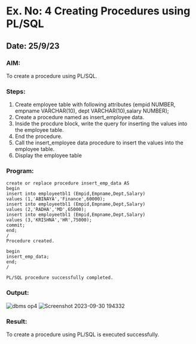 # Ex. No: 4 Creating Procedures using PL/SQL
## Date: 25/9/23
### AIM:
To create a procedure using PL/SQL.

### Steps:
1. Create employee table with following attributes (empid NUMBER, empname VARCHAR(10), dept VARCHAR(10),salary NUMBER);
2. Create a procedure named as insert_employee data.
3. Inside the procdure block, write the query for inserting the values into the employee table.
4. End the procedure.
5. Call the insert_employee data procedure to insert the values into the employee table.
6. Display the employee table

### Program:
```
create or replace procedure insert_emp_data AS
begin
insert into employeetbl1 (Empid,Empname,Dept,Salary)
values (1,'ABINAYA','Finance',60000);
insert into employeetbl1 (Empid,Empname,Dept,Salary)
values (2,'RADHA','MD',65000);
insert into employeetbl1 (Empid,Empname,Dept,Salary)
values (3,'KRISHNA','HR',75000);
commit;
end;
/
Procedure created.

begin
insert_emp_data;
end;
/

PL/SQL procedure successfully completed.
```
### Output:
![dbms op4](https://github.com/abinayasangeetha/Ex-No-4-Creating-Procedures-using-PL-SQL/assets/119393675/5d85fefa-22aa-4026-bcda-ae76ddf223c4)
![Screenshot 2023-09-30 194332](https://github.com/abinayasangeetha/Ex-No-4-Creating-Procedures-using-PL-SQL/assets/119393675/956624c1-7d4a-452e-854b-ee8f16a00d91)

### Result:
To create a procedure using PL/SQL is executed successfully.
